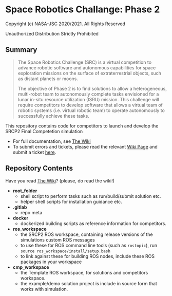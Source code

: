 # Space Robotics Challange: Phase 2

Copyright (c) NASA-JSC 2020/2021. All Rights Reserved

Unauthorized Distribution Strictly Prohibited

## Summary

> The Space Robotics Challenge (SRC) is a virtual competition to advance robotic software
> and autonomous capabilities for space exploration missions on the surface of
> extraterrestrial objects, such as distant planets or moons.
> 
> The objective of Phase 2 is to find solutions to allow a heterogeneous, multi-robot
> team to autonomously complete tasks envisioned for a lunar in-situ resource
> utilization (ISRU) mission. This challenge will require competitors to develop
> software that allows a virtual team of robotic systems (i.e. virtual robotic team)
> to operate autonomously to successfully achieve these tasks.
 
This repository contains code for competitors to launch and develop the SRCP2 Final Competetion simulation

- For full documentation, see [The Wiki](https://gitlab.com/scheducation/srcp2-final-public/-/wikis/home)
- To submit errors and tickets, please read the relevant [Wiki Page](https://gitlab.com/scheducation/srcp2-final-public/-/wikis/home) and submit a ticket [here](https://gitlab.com/scheducation/srcp2-final-public/issues).

## Repository Contents

Have you read [The Wiki](https://gitlab.com/scheducation/srcp2-final-public/-/wikis/home)? (please, do read the wiki!)

- __root_folder__
    - shell script to perform tasks such as run/build/submit solution etc.
    - helper shell scripts for installation guidance etc.
- __.gitlab__ 
    - repo meta
- __docker__
    - dockerized building scripts as reference information for competitors.
- __ros_workspace__
    - the SRCP2 ROS workspace, containing release versions of the simulations custom ROS messages
    - to use these for ROS command line tools (such as `rostopic`), run `source ros_workspace/install/setup.bash`
    - to link against these for building ROS nodes, include these ROS packages in your workspace
- __cmp_workspace__
    - the Template ROS workspace, for solutions and competitors workspace.
    - the example/demo solution project is include in source form that works with simulation. 
